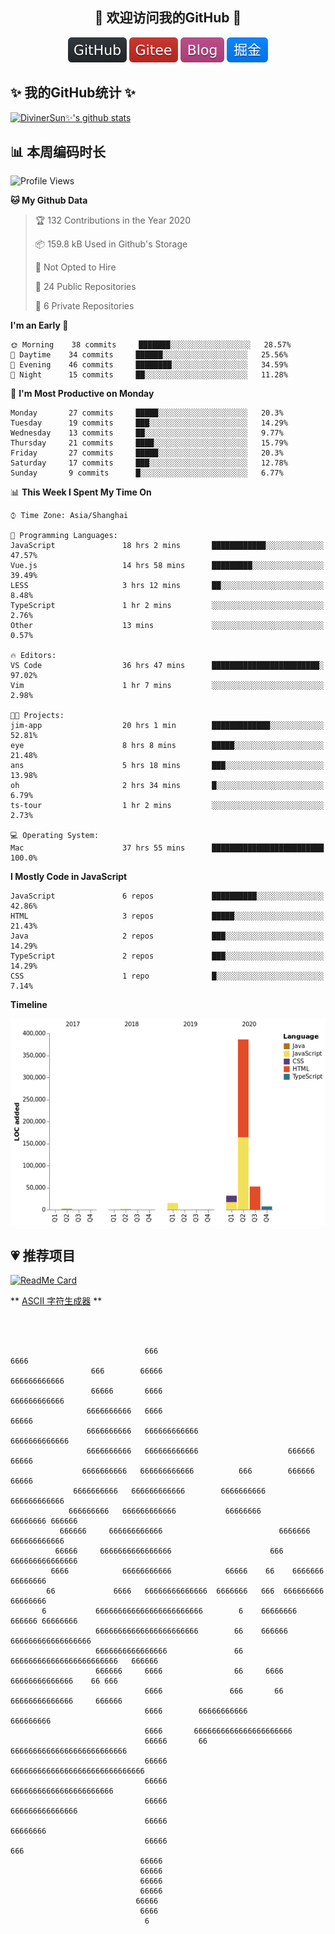 <h2 align="center">👋 欢迎访问我的GitHub 👋</h2>
<p align="center">
  <a href="https://github.com/DivinerSun"><img src="/img/github.svg" alt="github"></a>
  <a href="https://gitee.com/DivinerSun"><img src="/img/gitee.svg" alt="gitee"></a>
  <a href="https://www.diviner.site/"><img src="/img/blog.svg" alt="blog"></a>
  <a href="https://juejin.cn/user/2963939080804093"><img src="/img/juejin.svg" alt="掘金"></a>
</p>

<h2>✨ 我的GitHub统计 ✨</h2>

[![DivinerSun✨'s github stats](https://github-readme-stats.vercel.app/api?username=DivinerSun&show_icons=true&theme=cobalt)](https://github.com/anuraghazra/github-readme-stats)

## 📊 本周编码时长

<!--START_SECTION:waka-->

![Profile Views](http://img.shields.io/badge/Profile%20Views-0-blue)

**🐱 My Github Data**

> 🏆 132 Contributions in the Year 2020
>
> 📦 159.8 kB Used in Github's Storage
>
> 🚫 Not Opted to Hire
>
> 📜 24 Public Repositories
>
> 🔑 6 Private Repositories

**I'm an Early 🐤**

```text
🌞 Morning    38 commits     ███████░░░░░░░░░░░░░░░░░░   28.57%
🌆 Daytime    34 commits     ██████░░░░░░░░░░░░░░░░░░░   25.56%
🌃 Evening    46 commits     ████████░░░░░░░░░░░░░░░░░   34.59%
🌙 Night      15 commits     ██░░░░░░░░░░░░░░░░░░░░░░░   11.28%

```

📅 **I'm Most Productive on Monday**

```text
Monday       27 commits     █████░░░░░░░░░░░░░░░░░░░░   20.3%
Tuesday      19 commits     ███░░░░░░░░░░░░░░░░░░░░░░   14.29%
Wednesday    13 commits     ██░░░░░░░░░░░░░░░░░░░░░░░   9.77%
Thursday     21 commits     ████░░░░░░░░░░░░░░░░░░░░░   15.79%
Friday       27 commits     █████░░░░░░░░░░░░░░░░░░░░   20.3%
Saturday     17 commits     ███░░░░░░░░░░░░░░░░░░░░░░   12.78%
Sunday       9 commits      █░░░░░░░░░░░░░░░░░░░░░░░░   6.77%

```

📊 **This Week I Spent My Time On**

```text
⌚︎ Time Zone: Asia/Shanghai

💬 Programming Languages:
JavaScript               18 hrs 2 mins       ████████████░░░░░░░░░░░░░   47.57%
Vue.js                   14 hrs 58 mins      █████████░░░░░░░░░░░░░░░░   39.49%
LESS                     3 hrs 12 mins       ██░░░░░░░░░░░░░░░░░░░░░░░   8.48%
TypeScript               1 hr 2 mins         ░░░░░░░░░░░░░░░░░░░░░░░░░   2.76%
Other                    13 mins             ░░░░░░░░░░░░░░░░░░░░░░░░░   0.57%

🔥 Editors:
VS Code                  36 hrs 47 mins      ████████████████████████░   97.02%
Vim                      1 hr 7 mins         ░░░░░░░░░░░░░░░░░░░░░░░░░   2.98%

🐱‍💻 Projects:
jim-app                  20 hrs 1 min        █████████████░░░░░░░░░░░░   52.81%
eye                      8 hrs 8 mins        █████░░░░░░░░░░░░░░░░░░░░   21.48%
ans                      5 hrs 18 mins       ███░░░░░░░░░░░░░░░░░░░░░░   13.98%
oh                       2 hrs 34 mins       █░░░░░░░░░░░░░░░░░░░░░░░░   6.79%
ts-tour                  1 hr 2 mins         ░░░░░░░░░░░░░░░░░░░░░░░░░   2.73%

💻 Operating System:
Mac                      37 hrs 55 mins      █████████████████████████   100.0%

```

**I Mostly Code in JavaScript**

```text
JavaScript               6 repos             ██████████░░░░░░░░░░░░░░░   42.86%
HTML                     3 repos             █████░░░░░░░░░░░░░░░░░░░░   21.43%
Java                     2 repos             ███░░░░░░░░░░░░░░░░░░░░░░   14.29%
TypeScript               2 repos             ███░░░░░░░░░░░░░░░░░░░░░░   14.29%
CSS                      1 repo              █░░░░░░░░░░░░░░░░░░░░░░░░   7.14%

```

**Timeline**

![Chart not found](https://raw.githubusercontent.com/DivinerSun/DivinerSun/master/charts/bar_graph.png)

<!--END_SECTION:waka-->

## 💗 推荐项目

[![ReadMe Card](https://github-readme-stats.vercel.app/api/pin/?username=ProphetTechnology&repo=nest-admin&theme=cobalt)](https://github.com/anuraghazra/github-readme-stats)

** [ASCII 字符生成器](https://www.bootschool.net/ascii) **

```



                              666                                   6666
                  666        66666                            666666666666
                  66666       6666                           666666666666
                 6666666666   6666                                66666
                 6666666666   666666666666                      6666666666666
                 6666666666   666666666666                    666666    66666
                6666666666   666666666666          666        666666  66666
              6666666666   666666666666        6666666666     666666666666
             666666666   666666666666           66666666       66666666 666666
           666666     666666666666                          6666666 666666666666
          66666     6666666666666666                      666    666666666666666
         6666            66666666666            66666    66    6666666   66666666
        66             6666   66666666666666  6666666   666  666666666   66666666
       6           666666666666666666666666        6    66666666  666666 66666666
                   66666666666666666666666        66    666666 666666666666666666
                   6666666666666666               66    666666666666666666666666   666666
                   666666     6666                66     6666    66666666666666    66 666
                              6666               666       66   66666666666666     666666
                              6666        66666666666            666666666
                              6666       6666666666666666666666
                              66666       66       66666666666666666666666666
                              66666                        666666666666666666666666666666
                              66666                             66666666666666666666666
                              66666                                 666666666666666
                              66666                                     66666666
                              66666                                        666
                             66666
                             66666
                             66666
                             66666
                            66666
                             6666
                              6

```
